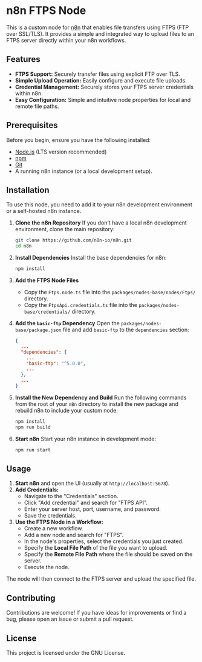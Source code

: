 # n8n FTPS Node

This is a custom node for [n8n](https://n8n.io/) that enables file transfers using FTPS (FTP over SSL/TLS). It provides a simple and integrated way to upload files to an FTPS server directly within your n8n workflows.

## Features

*   **FTPS Support:** Securely transfer files using explicit FTP over TLS.
*   **Simple Upload Operation:** Easily configure and execute file uploads.
*   **Credential Management:** Securely stores your FTPS server credentials within n8n.
*   **Easy Configuration:** Simple and intuitive node properties for local and remote file paths.

## Prerequisites

Before you begin, ensure you have the following installed:

*   [Node.js](https://nodejs.org/en/) (LTS version recommended)
*   [npm](https://www.npmjs.com/)
*   [Git](https://git-scm.com/)
*   A running n8n instance (or a local development setup).

## Installation

To use this node, you need to add it to your n8n development environment or a self-hosted n8n instance.

1.  **Clone the n8n Repository**
    If you don't have a local n8n development environment, clone the main repository:
    ```bash
    git clone https://github.com/n8n-io/n8n.git
    cd n8n
    ```

2.  **Install Dependencies**
    Install the base dependencies for n8n:
    ```bash
    npm install
    ```

3.  **Add the FTPS Node Files**
    *   Copy the `Ftps.node.ts` file into the `packages/nodes-base/nodes/Ftps/` directory.
    *   Copy the `FtpsApi.credentials.ts` file into the `packages/nodes-base/credentials/` directory.

4.  **Add the `basic-ftp` Dependency**
    Open the `packages/nodes-base/package.json` file and add `basic-ftp` to the `dependencies` section:
    ```json
    {
      ...
      "dependencies": {
        ...
        "basic-ftp": "^5.0.0",
        ...
      },
      ...
    }
    ```

5.  **Install the New Dependency and Build**
    Run the following commands from the root of your `n8n` directory to install the new package and rebuild n8n to include your custom node:
    ```bash
    npm install
    npm run build
    ```

6.  **Start n8n**
    Start your n8n instance in development mode:
    ```bash
    npm run start
    ```

## Usage

1.  **Start n8n** and open the UI (usually at `http://localhost:5678`).
2.  **Add Credentials:**
    *   Navigate to the "Credentials" section.
    *   Click "Add credential" and search for "FTPS API".
    *   Enter your server host, port, username, and password.
    *   Save the credentials.
3.  **Use the FTPS Node in a Workflow:**
    *   Create a new workflow.
    *   Add a new node and search for "FTPS".
    *   In the node's properties, select the credentials you just created.
    *   Specify the **Local File Path** of the file you want to upload.
    *   Specify the **Remote File Path** where the file should be saved on the server.
    *   Execute the node.

The node will then connect to the FTPS server and upload the specified file.

## Contributing

Contributions are welcome! If you have ideas for improvements or find a bug, please open an issue or submit a pull request.

## License

This project is licensed under the GNU License.
